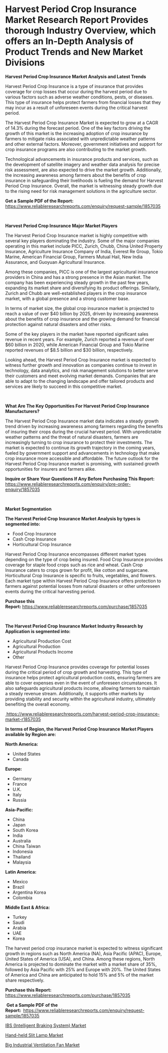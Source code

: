 <p><h1>Harvest Period Crop Insurance Market Research Report Provides thorough Industry Overview, which offers an In-Depth Analysis of Product Trends and New Market Divisions</h1></p><p><strong>Harvest Period Crop Insurance Market Analysis and Latest Trends</strong></p>
<p><p>Harvest Period Crop Insurance is a type of insurance that provides coverage for crop losses that occur during the harvest period due to various factors such as adverse weather conditions, pests, or diseases. This type of insurance helps protect farmers from financial losses that they may incur as a result of unforeseen events during the critical harvest period.</p><p>The Harvest Period Crop Insurance Market is expected to grow at a CAGR of 14.3% during the forecast period. One of the key factors driving the growth of this market is the increasing adoption of crop insurance by farmers to mitigate risks associated with unpredictable weather patterns and other external factors. Moreover, government initiatives and support for crop insurance programs are also contributing to the market growth.</p><p>Technological advancements in insurance products and services, such as the development of satellite imagery and weather data analysis for precise risk assessment, are also expected to drive the market growth. Additionally, the increasing awareness among farmers about the benefits of crop insurance in safeguarding their livelihoods is fueling the demand for Harvest Period Crop Insurance. Overall, the market is witnessing steady growth due to the rising need for risk management solutions in the agriculture sector.</p></p>
<p><strong>Get a Sample PDF of the Report:&nbsp;</strong> <a href="https://www.reliableresearchreports.com/enquiry/request-sample/1857035">https://www.reliableresearchreports.com/enquiry/request-sample/1857035</a></p>
<p>&nbsp;</p>
<p><strong>Harvest Period Crop Insurance Major Market Players</strong></p>
<p><p>The Harvest Period Crop Insurance market is highly competitive with several key players dominating the industry. Some of the major companies operating in this market include PICC, Zurich, Chubb, China United Property Insurance, Agriculture Insurance Company of India, Everest Re Group, Tokio Marine, American Financial Group, Farmers Mutual Hail, New India Assurance, and Guoyuan Agricultural Insurance.</p><p>Among these companies, PICC is one of the largest agricultural insurance providers in China and has a strong presence in the Asian market. The company has been experiencing steady growth in the past few years, expanding its market share and diversifying its product offerings. Similarly, Zurich and Chubb are well-established players in the crop insurance market, with a global presence and a strong customer base.</p><p>In terms of market size, the global crop insurance market is projected to reach a value of over $40 billion by 2025, driven by increasing awareness about the benefits of crop insurance and the growing demand for financial protection against natural disasters and other risks.</p><p>Some of the key players in the market have reported significant sales revenue in recent years. For example, Zurich reported a revenue of over $60 billion in 2020, while American Financial Group and Tokio Marine reported revenues of $8.5 billion and $30 billion, respectively.</p><p>Looking ahead, the Harvest Period Crop Insurance market is expected to witness further growth and innovation as companies continue to invest in technology, data analytics, and risk management solutions to better serve their customers and meet evolving market demands. Companies that are able to adapt to the changing landscape and offer tailored products and services are likely to succeed in this competitive market.</p></p>
<p>&nbsp;</p>
<p><strong>What Are The Key Opportunities For Harvest Period Crop Insurance Manufacturers?</strong></p>
<p><p>The Harvest Period Crop Insurance market data indicates a steady growth trend driven by increasing awareness among farmers regarding the benefits of insuring their crops during the crucial harvest period. With unpredictable weather patterns and the threat of natural disasters, farmers are increasingly turning to crop insurance to protect their investments. The market is expected to continue its growth trajectory in the coming years, fueled by government support and advancements in technology that make crop insurance more accessible and affordable. The future outlook for the Harvest Period Crop Insurance market is promising, with sustained growth opportunities for insurers and farmers alike.</p></p>
<p><strong>Inquire or Share Your Questions If Any Before Purchasing This Report:</strong> <a href="https://www.reliableresearchreports.com/enquiry/pre-order-enquiry/1857035">https://www.reliableresearchreports.com/enquiry/pre-order-enquiry/1857035</a></p>
<p>&nbsp;</p>
<p><strong>Market Segmentation</strong></p>
<p><strong>The Harvest Period Crop Insurance Market Analysis by types is segmented into:</strong></p>
<p><ul><li>Food Crop Insurance</li><li>Cash Crop Insurance</li><li>Horticultural Crop Insurance</li></ul></p>
<p><p>Harvest Period Crop Insurance encompasses different market types depending on the type of crop being insured. Food Crop Insurance provides coverage for staple food crops such as rice and wheat. Cash Crop Insurance caters to crops grown for profit, like cotton and sugarcane. Horticultural Crop Insurance is specific to fruits, vegetables, and flowers. Each market type within Harvest Period Crop Insurance offers protection to farmers against potential losses from natural disasters or other unforeseen events during the critical harvesting period.</p></p>
<p><strong>Purchase this Report:&nbsp;</strong><a href="https://www.reliableresearchreports.com/purchase/1857035">https://www.reliableresearchreports.com/purchase/1857035</a></p>
<p>&nbsp;</p>
<p><strong>The Harvest Period Crop Insurance Market Industry Research by Application is segmented into:</strong></p>
<p><ul><li>Agricultural Production Cost</li><li>Agricultural Production</li><li>Agricultural Products Income</li><li>Other</li></ul></p>
<p><p>Harvest Period Crop Insurance provides coverage for potential losses during the critical period of crop growth and harvesting. This type of insurance helps protect agricultural production costs, ensuring farmers are able to cover expenses even in the event of unforeseen circumstances. It also safeguards agricultural products income, allowing farmers to maintain a steady revenue stream. Additionally, it supports other markets by providing stability and security within the agricultural industry, ultimately benefiting the overall economy.</p></p>
<p><a href="https://www.reliableresearchreports.com/harvest-period-crop-insurance-market-r1857035">&nbsp;https://www.reliableresearchreports.com/harvest-period-crop-insurance-market-r1857035</a></p>
<p><strong>In terms of Region, the Harvest Period Crop Insurance Market Players available by Region are:</strong></p>
<p>
    <p> <strong> North America: </strong>
        <ul>
            <li>United States</li>
            <li>Canada</li>
        </ul>
        </p> 
    <p> <strong> Europe: </strong>
        <ul>
            <li>Germany</li>
            <li>France</li>
            <li>U.K.</li>
            <li>Italy</li>
            <li>Russia</li>
        </ul>
        </p> 
    <p> <strong> Asia-Pacific: </strong>
        <ul>
            <li>China</li>
            <li>Japan</li>
            <li>South Korea</li>
            <li>India</li>
            <li>Australia</li>
            <li>China Taiwan</li>
            <li>Indonesia</li>
            <li>Thailand</li>
            <li>Malaysia</li>
        </ul>
        </p> 
    <p> <strong> Latin America: </strong>
        <ul>
            <li>Mexico</li>
            <li>Brazil</li>
            <li>Argentina Korea</li>
            <li>Colombia</li>
        </ul>
        </p> 
    <p> <strong> Middle East & Africa: </strong>
        <ul>
            <li>Turkey</li>
            <li>Saudi</li>
            <li>Arabia</li>
            <li>UAE</li>
            <li>Korea</li>
        </ul>
    </p>
    </p>
<p><p>The harvest period crop insurance market is expected to witness significant growth in regions such as North America (NA), Asia Pacific (APAC), Europe, United States of America (USA), and China. Among these regions, North America is projected to dominate the market with a market share of 35%, followed by Asia Pacific with 25% and Europe with 20%. The United States of America and China are anticipated to hold 15% and 5% of the market share respectively.</p></p>
<p><strong>Purchase this Report: </strong><a href="https://www.reliableresearchreports.com/purchase/1857035">https://www.reliableresearchreports.com/purchase/1857035</a></p>
<p>&nbsp;<strong>Get a Sample PDF of the Report:&nbsp;&nbsp;</strong><a href="https://www.reliableresearchreports.com/enquiry/request-sample/1857035">https://www.reliableresearchreports.com/enquiry/request-sample/1857035</a></p>
<p><strong></strong></p>
<p><p><a href="https://www.linkedin.com/pulse/ibs-intelligent-braking-system-market-size-share-amp-trends-crfie?trackingId=KKYpNF77jSnnilEpbsYoxw%3D%3D">IBS (Intelligent Braking System) Market</a></p><p><a href="https://www.linkedin.com/pulse/hand-held-slit-lamp-market-research-report-its-history-vtg3c">Hand-held Slit Lamp Market</a></p><p><a href="https://www.linkedin.com/pulse/big-industrial-ventilation-fan-market-analysis-its-cagr-segmentation-dbh3c">Big Industrial Ventilation Fan Market</a></p></p>